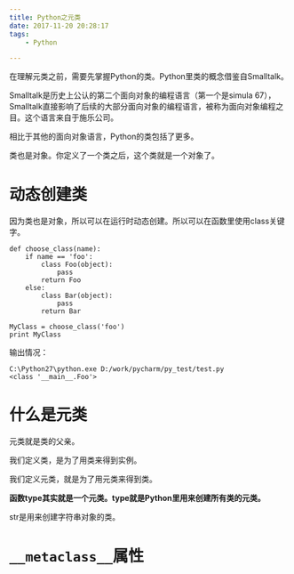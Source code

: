 ```yaml
---
title: Python之元类
date: 2017-11-20 20:28:17
tags:
	- Python

---
```




在理解元类之前，需要先掌握Python的类。Python里类的概念借鉴自Smalltalk。

Smalltalk是历史上公认的第二个面向对象的编程语言（第一个是simula 67），Smalltalk直接影响了后续的大部分面向对象的编程语言，被称为面向对象编程之目。这个语言来自于施乐公司。

相比于其他的面向对象语言，Python的类包括了更多。

类也是对象。你定义了一个类之后，这个类就是一个对象了。

# 动态创建类

因为类也是对象，所以可以在运行时动态创建。所以可以在函数里使用class关键字。

```
def choose_class(name):
    if name == 'foo':
        class Foo(object):
            pass
        return Foo
    else:
        class Bar(object):
            pass
        return Bar

MyClass = choose_class('foo')
print MyClass
```

输出情况：

```
C:\Python27\python.exe D:/work/pycharm/py_test/test.py
<class '__main__.Foo'>
```



# 什么是元类

元类就是类的父亲。

我们定义类，是为了用类来得到实例。

我们定义元类，就是为了用元类来得到类。

**函数type其实就是一个元类。type就是Python里用来创建所有类的元类。**

str是用来创建字符串对象的类。



# `__metaclass__`属性





